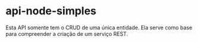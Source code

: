 # api-node-simples
Esta API somente tem o CRUD de uma única entidade. Ela serve como base para compreender a criação de um serviço REST.
